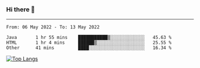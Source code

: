 ### Hi there 👋
---
<!--START_SECTION:waka-->

```text
From: 06 May 2022 - To: 13 May 2022

Java       1 hr 55 mins    ███████████▒░░░░░░░░░░░░░   45.63 %
HTML       1 hr 4 mins     ██████▒░░░░░░░░░░░░░░░░░░   25.55 %
Other      41 mins         ████░░░░░░░░░░░░░░░░░░░░░   16.34 %
```

<!--END_SECTION:waka-->

[![Top Langs](https://github-readme-stats.vercel.app/api/top-langs/?username=HyunAh-iia&layout=compact)](https://github.com/anuraghazra/github-readme-stats)
<!--
**HyunAh-iia/HyunAh-iia** is a ✨ _special_ ✨ repository because its `README.md` (this file) appears on your GitHub profile.

Here are some ideas to get you started:

- 🔭 I’m currently working on ...
- 🌱 I’m currently learning ...
- 👯 I’m looking to collaborate on ...
- 🤔 I’m looking for help with ...
- 💬 Ask me about ...
- 📫 How to reach me: ...
- 😄 Pronouns: ...
- ⚡ Fun fact: ...
-->
